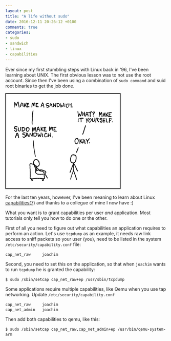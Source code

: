 ```yaml
---
layout: post
title: "A life without sudo"
date: 2016-12-11 20:26:12 +0100
comments: true
categories:
- sudo
- sandwich
- linux
- capabilities
---
```


Ever since my first stumbling steps with Linux back in '96, I've been
learning about UNIX.  The first obvious lesson was to not use the root
account.  Since then I've been using a combination of `sudo command` and
suid root binaries to get the job done.

[![sudo make me a sandwich](/images/sandwich.png)](https://xkcd.com/149/)

For the last ten years, however, I've been meaning to learn about Linux
[capabilities(7)](http://man7.org/linux/man-pages/man7/capabilities.7.html)
and thanks to a collegue of mine I now have :)

What you want is to grant capabilities per user *and* application.  Most
tutorials only tell you how to do one or the other.

First of all you need to figure out what capabilities an application
requires to perform an action.  Let's use `tcpdump` as an example, it
needs raw link access to sniff packets so your user (you), need to be
listed in the system `/etc/security/capability.conf` file:

    cap_net_raw     joachim

Second, you need to set this on the application, so that when `joachim`
wants to run `tcpdump` he is granted the capability:

    $ sudo /sbin/setcap cap_net_raw+ep /usr/sbin/tcpdump

Some applications require multiple capabilities, like Qemu when you use
tap networking.  Update `/etc/security/capability.conf`

    cap_net_raw     joachim
    cap_net_admin   joachim

Then add both capabilities to qemu, like this:

    $ sudo /sbin/setcap cap_net_raw,cap_net_admin+ep /usr/bin/qemu-system-arm

<!--
  -- Local Variables:
  -- mode: markdown
  -- End:
  -->
